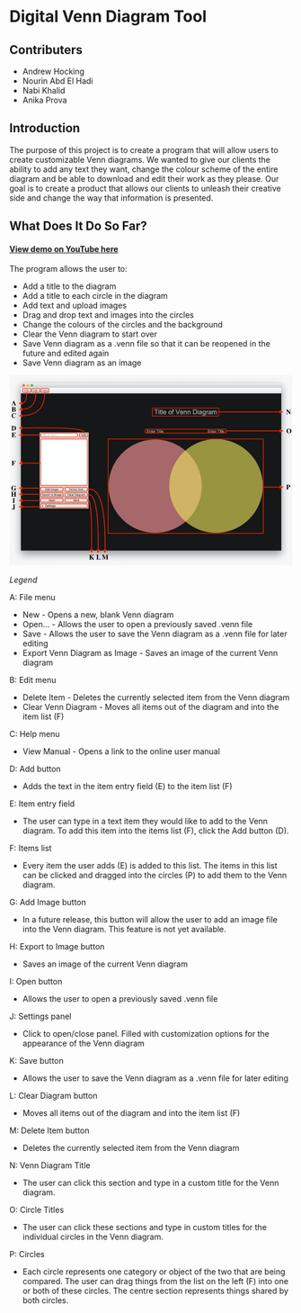 # Digital Venn Diagram Tool

## Contributers 

* Andrew Hocking
* Nourin Abd El Hadi
* Nabi Khalid
* Anika Prova

## Introduction

The purpose of this project is to create a program that will allow users to create customizable Venn diagrams. We wanted to give our clients the ability to add any text they want, change the colour scheme of the entire diagram and be able to download and edit their work as they please. Our goal is to create a product that allows our clients to unleash their creative side and change the way that information is presented. 


## What Does It Do So Far?

#### [View demo on YouTube here](https://youtu.be/eQxy9xiPg4E)

The program allows the user to: 
* Add a title to the diagram
*	Add a title to each circle in the diagram
*	Add text and upload images
*	Drag and drop text and images into the circles
*	Change the colours of the circles and the background
*	Clear the Venn diagram to start over
*	Save Venn diagram as a .venn file so that it can be reopened in the future and edited again
*	Save Venn diagram as an image

![venn](venn.png)

*Legend*

A: File menu
* New - Opens a new, blank Venn diagram
* Open... - Allows the user to open a previously saved .venn file
* Save - Allows the user to save the Venn diagram as a .venn file for later editing
* Export Venn Diagram as Image - Saves an image of the current Venn diagram

B: Edit menu
* Delete Item - Deletes the currently selected item from the Venn diagram
* Clear Venn Diagram - Moves all items out of the diagram and into the item list (F)

C: Help menu
* View Manual - Opens a link to the online user manual

D: Add button
* Adds the text in the item entry field (E) to the item list (F)
	
E: Item entry field
* The user can type in a text item they would like to add to the Venn diagram. To add this item into the items list (F), click the Add button (D).

F: Items list
* Every item the user adds (E) is added to this list. The items in this list can be clicked and dragged into the circles (P) to add them to the Venn diagram.

G: Add Image button
* In a future release, this button will allow the user to add an image file into the Venn diagram. This feature is not yet available.

H: Export to Image button
* Saves an image of the current Venn diagram

I: Open button
* Allows the user to open a previously saved .venn file

J: Settings panel
* Click to open/close panel. Filled with customization options for the appearance of the Venn diagram

K: Save button
* Allows the user to save the Venn diagram as a .venn file for later editing

L: Clear Diagram button
* Moves all items out of the diagram and into the item list (F)

M: Delete Item button
* Deletes the currently selected item from the Venn diagram

N: Venn Diagram Title
* The user can click this section and type in a custom title for the Venn diagram.

O: Circle Titles
* The user can click these sections and type in custom titles for the individual circles in the Venn diagram.

P: Circles
* Each circle represents one category or object of the two that are being compared. The user can drag things from the list on the left (F) into one or both of these circles. The centre section represents things shared by both circles.
